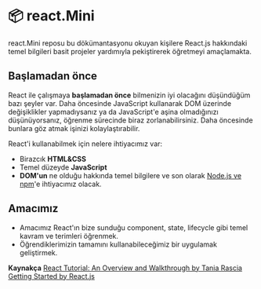 # 📦 react.Mini

react.Mini reposu bu dökümantasyonu okuyan kişilere React.js hakkındaki temel bilgileri basit projeler yardımıyla pekiştirerek öğretmeyi amaçlamakta.

## Başlamadan önce

React ile çalışmaya **başlamadan önce** bilmenizin iyi olacağını düşündüğüm bazı şeyler var. Daha öncesinde JavaScript kullanarak DOM üzerinde değişiklikler yapmadıysanız ya da JavaScript'e aşina olmadığınızı düşünüyorsanız, öğrenme sürecinde biraz zorlanabilirsiniz. Daha öncesinde bunlara göz atmak işinizi kolaylaştırabilir.

React'i kullanabilmek için nelere ihtiyacımız var:

- Birazcık **HTML&CSS**
- Temel düzeyde **JavaScript**
- **DOM'un** ne olduğu
  hakkında temel bilgilere ve son olarak [Node.js ve npm](https://nodejs.org/en/)'e ihtiyacımız olacak.

## Amacımız

- Amacımız React'ın bize sunduğu component, state, lifecycle gibi temel kavram ve terimleri öğrenmek.
- Öğrendiklerimizin tamamını kullanabileceğimiz bir uygulamak geliştirmek.

**Kaynakça**
[React Tutorial: An Overview and Walkthrough by Tania Rascia](https://www.taniarascia.com/getting-started-with-react/)
[Getting Started by React.js](https://reactjs.org/)

